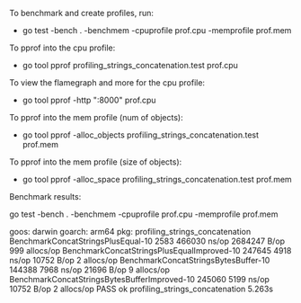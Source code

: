 To benchmark and create profiles, run:
- go test -bench . -benchmem -cpuprofile prof.cpu -memprofile prof.mem        

To pprof into the cpu profile:
-  go tool pprof profiling_strings_concatenation.test prof.cpu 

To view the flamegraph and more for the cpu profile:
- go tool pprof -http ":8000" prof.cpu

To pprof into the mem profile (num of objects):
- go tool pprof -alloc_objects profiling_strings_concatenation.test prof.mem

To pprof into the mem profile (size of objects):
- go tool pprof -alloc_space profiling_strings_concatenation.test prof.mem

Benchmark results:

go test -bench . -benchmem -cpuprofile prof.cpu -memprofile prof.mem

goos: darwin
goarch: arm64
pkg: profiling_strings_concatenation
BenchmarkConcatStringsPlusEqual-10                          2583            466030 ns/op         2684247 B/op        999 allocs/op
BenchmarkConcatStringsPlusEqualImproved-10                247645              4918 ns/op           10752 B/op          2 allocs/op
BenchmarkConcatStringsBytesBuffer-10                      144388              7968 ns/op           21696 B/op          9 allocs/op
BenchmarkConcatStringsBytesBufferImproved-10              245060              5199 ns/op           10752 B/op          2 allocs/op
PASS
ok      profiling_strings_concatenation 5.263s
